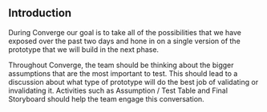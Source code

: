 ## Introduction

During Converge our goal is to take all of the possibilities that we have
exposed over the past two days and hone in on a single version of the prototype
that we will build in the next phase.

Throughout Converge, the team should be thinking about the bigger assumptions
that are the most important to test. This should lead to a discussion about
what type of prototype will do the best job of validating or invalidating it.
Activities such as Assumption / Test Table and Final Storyboard should help the
team engage this conversation.
